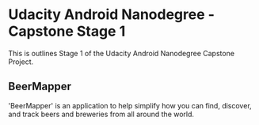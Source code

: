 # Udacity Android Nanodegree - Capstone Stage 1

This is outlines Stage 1 of the Udacity Android Nanodegree Capstone Project.

## BeerMapper

'BeerMapper' is an application to help simplify how you can find, discover, and track beers and breweries from all around the world.
